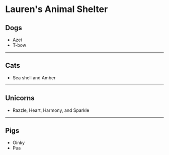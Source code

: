 # Lauren's Animal Shelter

## Dogs

- Azei
- T-bow

---

## Cats

- Sea shell and Amber

---

## Unicorns

- Razzle, Heart, Harmony, and Sparkle

---

## Pigs

- Oinky
- Pua
